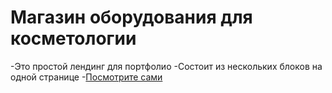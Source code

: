# Магазин оборудования для косметологии

-Это простой лендинг для портфолио
-Состоит из нескольких блоков на одной странице
-[Посмотрите сами](https://serg-malinovskij.github.io/shopChair/)
